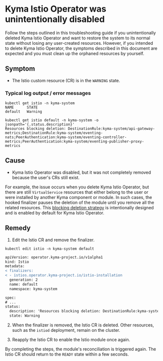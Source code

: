 # Kyma Istio Operator was unintentionally disabled
Follow the steps outlined in this troubleshooting guide if you unintentionally deleted Kyma Istio Operator and want to restore the system to its normal state without losing any user-created resources. However, if you intended to delete Kyma Istio Operator, the symptoms described in this document are expected and you must clean up the orphaned resources by yourself.

## Symptom

* The Istio custom resource (CR) is in the `WARNING` state.


### Typical log output / error messages

```
kubectl get istio -n kyma-system
NAME      STATE
default   Warning
```
```
kubectl get istio default -n kyma-system -o jsonpath='{.status.description}'
Resources blocking deletion: DestinationRule:kyma-system/api-gateway-metrics;DestinationRule:kyma-system/eventing-nats;PeerAuthentication:kyma-system/eventing-controller-metrics;PeerAuthentication:kyma-system/eventing-publisher-proxy-metrics
```

## Cause

- Kyma Istio Operator was disabled, but it was not completely removed because the user's CRs still exist.

For example, the issue occurs when you delete Kyma Istio Operator, but there are still `VirtualService` resources that either belong to the user or were installed by another Kyma component or module. In such cases, the hooked finalizer pauses the deletion of the module until you remove all the related resources. This [blocking deletion strategy](https://github.com/kyma-project/community/issues/765) is intentionally designed and is enabled by default for Kyma Istio Operator.


## Remedy

 1. Edit the Istio CR and remove the finalizer.
```
kubectl edit istio -n kyma-system default
```
```diff
apiVersion: operator.kyma-project.io/v1alpha1
kind: Istio
metadata:
< finalizers:
< - istios.operator.kyma-project.io/istio-installation
  generation: 2
  name: default
  namespace: kyma-system

spec:
# ...
status:
  description: 'Resources blocking deletion: DestinationRule:kyma-system/api-gateway-metrics;DestinationRule:kyma-system/eventing-nats;PeerAuthentication:kyma-system/eventing-controller-metrics;PeerAuthentication:kyma-system/eventing-publisher-proxy-metrics'
  state: Warning
```
 2. When the finalizer is removed, the Istio CR is deleted. Other resources, such as the `istiod` deployment, remain on the cluster.

 3. Reapply the Istio CR to enable the Istio module once again.

By completing the steps, the module's reconciliation is triggered again. The Istio CR should return to the `READY` state within a few seconds.
